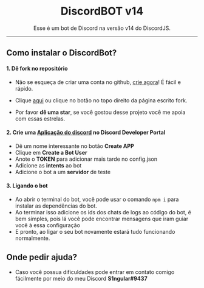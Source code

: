 <h1 align="center">DiscordBOT v14</h1>
<p align="center">Esse é um bot de Discord na versão v14 do DiscordJS.</p>

------



## <a name="novo-bot"></a>Como instalar o DiscordBot? 


#### 1. Dê fork no repositório
* Não se esqueça de criar uma conta no github, [crie agora](https://github.com/join)! É fácil e rápido.
* Clique [aqui](https://github.com/ImS1ngular/DiscordBOT-v14/fork) ou clique no botão no topo direito da página escrito fork.


* Por favor **dê uma star**, se você gostou desse projeto você me apoia com essas estrelas. 


#### 2. Crie uma [Aplicação do discord](https://discordapp.com/developers/applications) no Discord Developer Portal
* Dê um nome interessante no botão **Create APP** 
* Clique em **Create a Bot User** 
* Anote o **TOKEN** para adicionar mais tarde no config.json
* Adicione as **intents** ao bot
* Adicione o bot a um **servidor** de teste

#### 3. Ligando o bot
* Ao abrir o terminal do bot, você pode usar o comando `npm i` para instalar as dependências do bot.
*  Ao terminar isso adicione os ids dos chats de logs ao código do bot, é bem simples, pois lá você pode encontrar mensagens que iram guiar você à essa configuração
* E pronto, ao ligar o seu bot novamente estará tudo funcionando normalmente.

## <a name="new-bot"></a>Onde pedir ajuda?

* Caso você possua dificuldades pode entrar em contato comigo fácilmente por meio do meu Discord **S1ngular#9437**
